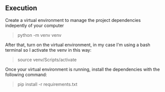 ##

## Execution

Create a virtual environment to manage the project dependencies indepently of your computer  
>python -m venv venv

After that, turn on the virtual environment, in my case I'm using a bash terminal so I activate the venv in this way:  
>source venv/Scripts/activate

Once your virtual environment is running, install the dependencies with the following command:
>pip install -r requirements.txt


